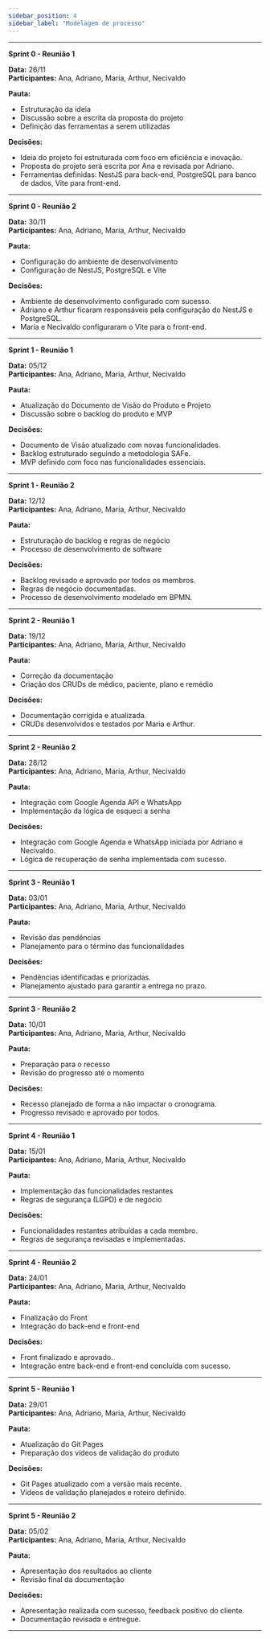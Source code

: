 ```yaml
---
sidebar_position: 4
sidebar_label: "Modelagem de processo"
---
```


---

**Sprint 0 - Reunião 1**

**Data:** 26/11  
**Participantes:** Ana, Adriano, Maria, Arthur, Necivaldo

**Pauta:**
- Estruturação da ideia
- Discussão sobre a escrita da proposta do projeto
- Definição das ferramentas a serem utilizadas

**Decisões:**
- Ideia do projeto foi estruturada com foco em eficiência e inovação.
- Proposta do projeto será escrita por Ana e revisada por Adriano.
- Ferramentas definidas: NestJS para back-end, PostgreSQL para banco de dados, Vite para front-end.

---

**Sprint 0 - Reunião 2**

**Data:** 30/11  
**Participantes:** Ana, Adriano, Maria, Arthur, Necivaldo

**Pauta:**
- Configuração do ambiente de desenvolvimento
- Configuração de NestJS, PostgreSQL e Vite

**Decisões:**
- Ambiente de desenvolvimento configurado com sucesso.
- Adriano e Arthur ficaram responsáveis pela configuração do NestJS e PostgreSQL.
- Maria e Necivaldo configuraram o Vite para o front-end.

---

**Sprint 1 - Reunião 1**

**Data:** 05/12  
**Participantes:** Ana, Adriano, Maria, Arthur, Necivaldo

**Pauta:**
- Atualização do Documento de Visão do Produto e Projeto
- Discussão sobre o backlog do produto e MVP

**Decisões:**
- Documento de Visão atualizado com novas funcionalidades.
- Backlog estruturado seguindo a metodologia SAFe.
- MVP definido com foco nas funcionalidades essenciais.

---

**Sprint 1 - Reunião 2**

**Data:** 12/12  
**Participantes:** Ana, Adriano, Maria, Arthur, Necivaldo

**Pauta:**
- Estruturação do backlog e regras de negócio
- Processo de desenvolvimento de software

**Decisões:**
- Backlog revisado e aprovado por todos os membros.
- Regras de negócio documentadas.
- Processo de desenvolvimento modelado em BPMN.

---

**Sprint 2 - Reunião 1**

**Data:** 19/12  
**Participantes:** Ana, Adriano, Maria, Arthur, Necivaldo

**Pauta:**
- Correção da documentação
- Criação dos CRUDs de médico, paciente, plano e remédio

**Decisões:**
- Documentação corrigida e atualizada.
- CRUDs desenvolvidos e testados por Maria e Arthur.

---

**Sprint 2 - Reunião 2**

**Data:** 28/12  
**Participantes:** Ana, Adriano, Maria, Arthur, Necivaldo

**Pauta:**
- Integração com Google Agenda API e WhatsApp
- Implementação da lógica de esqueci a senha

**Decisões:**
- Integração com Google Agenda e WhatsApp iniciada por Adriano e Necivaldo.
- Lógica de recuperação de senha implementada com sucesso.

---

**Sprint 3 - Reunião 1**

**Data:** 03/01  
**Participantes:** Ana, Adriano, Maria, Arthur, Necivaldo

**Pauta:**
- Revisão das pendências
- Planejamento para o término das funcionalidades

**Decisões:**
- Pendências identificadas e priorizadas.
- Planejamento ajustado para garantir a entrega no prazo.

---

**Sprint 3 - Reunião 2**

**Data:** 10/01  
**Participantes:** Ana, Adriano, Maria, Arthur, Necivaldo

**Pauta:**
- Preparação para o recesso
- Revisão do progresso até o momento

**Decisões:**
- Recesso planejado de forma a não impactar o cronograma.
- Progresso revisado e aprovado por todos.

---

**Sprint 4 - Reunião 1**

**Data:** 15/01  
**Participantes:** Ana, Adriano, Maria, Arthur, Necivaldo

**Pauta:**
- Implementação das funcionalidades restantes
- Regras de segurança (LGPD) e de negócio

**Decisões:**
- Funcionalidades restantes atribuídas a cada membro.
- Regras de segurança revisadas e implementadas.

---

**Sprint 4 - Reunião 2**

**Data:** 24/01  
**Participantes:** Ana, Adriano, Maria, Arthur, Necivaldo

**Pauta:**
- Finalização do Front
- Integração do back-end e front-end

**Decisões:**
- Front finalizado e aprovado.
- Integração entre back-end e front-end concluída com sucesso.

---

**Sprint 5 - Reunião 1**

**Data:** 29/01  
**Participantes:** Ana, Adriano, Maria, Arthur, Necivaldo

**Pauta:**
- Atualização do Git Pages
- Preparação dos vídeos de validação do produto

**Decisões:**
- Git Pages atualizado com a versão mais recente.
- Vídeos de validação planejados e roteiro definido.

---

**Sprint 5 - Reunião 2**

**Data:** 05/02  
**Participantes:** Ana, Adriano, Maria, Arthur, Necivaldo

**Pauta:**
- Apresentação dos resultados ao cliente
- Revisão final da documentação

**Decisões:**
- Apresentação realizada com sucesso, feedback positivo do cliente.
- Documentação revisada e entregue.

---
